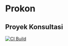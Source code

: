 # Prokon
 Proyek Konsultasi
---

[![CI Build](https://github.com/farhannz/Prokon/actions/workflows/node.js.yml/badge.svg)](https://github.com/farhannz/Prokon/actions/workflows/node.js.yml)

